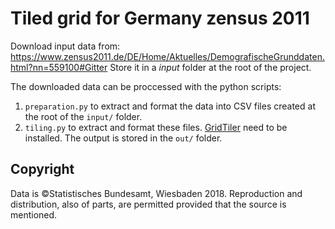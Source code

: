 # Tiled grid for Germany zensus 2011

Download input data from: https://www.zensus2011.de/DE/Home/Aktuelles/DemografischeGrunddaten.html?nn=559100#Gitter
Store it in a *input* folder at the root of the project.

The downloaded data can be proccessed with the python scripts:
  1. `preparation.py` to extract and format the data into CSV files created at the root of the `input/` folder.
  2. `tiling.py` to extract and format these files. [GridTiler](https://github.com/eurostat/gridtiler#installation) need to be installed. The output is stored in the `out/` folder.

## Copyright

Data is ©Statistisches Bundesamt, Wiesbaden 2018. Reproduction and distribution, also of parts, are permitted provided that the source is mentioned.
